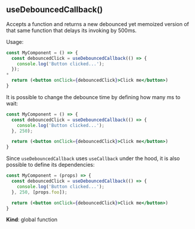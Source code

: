 <a name="useDebouncedCallback"></a>

## useDebouncedCallback()
Accepts a function  and returns a new debounced yet memoized version of that same function that delays
its invoking by 500ms.

Usage:

```jsx harmony
const MyComponent = () => {
  const debouncedClick = useDebouncedCallback(() => {
    console.log('Button clicked...');
  });
*
  return (<button onClick={debouncedClick}>Click me</button>)
}
```

It is possible to change the debounce time by defining how many ms to wait:

```jsx harmony
const MyComponent = () => {
  const debouncedClick = useDebouncedCallback(() => {
    console.log('Button clicked...');
  }, 250);

  return (<button onClick={debouncedClick}>Click me</button>)
}
```

Since `useDebouncedCallback` uses `useCallback` under the hood, it is also possible to define its dependencies:

```jsx harmony
const MyComponent = (props) => {
  const debouncedClick = useDebouncedCallback(() => {
    console.log('Button clicked...');
  }, 250, [props.foo]);

  return (<button onClick={debouncedClick}>Click me</button>)
}
```

**Kind**: global function  
